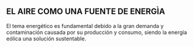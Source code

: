 ## EL AIRE COMO UNA FUENTE DE ENERGÌA 

El tema energético es fundamental debido a la gran demanda y contaminación causada por su producción y consumo, siendo la energía eólica una solución sustentable.

